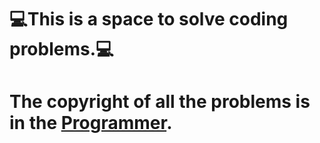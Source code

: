 # 💻This is a space to solve coding problems.💻

# The copyright of all the problems is in the [Programmer](https://school.programmers.co.kr/learn/challenges?order=acceptance_desc&page=1).
